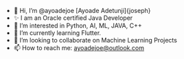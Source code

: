 - 👋 Hi, I’m @ayoadejoe [Ayoade Adetunji]{joseph}
- ✨ I am an Oracle certified Java Developer
- 👀 I’m interested in Python, AI, ML, JAVA, C++
- 🌱 I’m currently learning Flutter.
- 💞️ I’m looking to collaborate on Machine Learning Projects
- 📫 How to reach me: ayoadejoe@outlook.com

<!---
ayoadejoe/ayoadejoe is a ✨ special ✨ repository because its `README.md` (this file) appears on your GitHub profile.
You can click the Preview link to take a look at your changes.
--->
